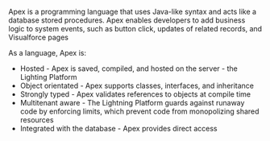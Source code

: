 Apex is a programming language that uses Java-like syntax and acts like a database stored procedures. Apex enables developers to add business logic to system events, such as button click, updates of related records, and Visualforce pages

As a language, Apex is:
- Hosted - Apex is saved, compiled, and hosted on the server - the Lighting Platform
- Object orientated - Apex supports classes, interfaces, and inheritance
- Strongly typed - Apex validates references to objects at compile time
- Multitenant aware - The Lightning Platform guards against runaway code by enforcing limits, which prevent code from monopolizing shared resources
- Integrated with the database - Apex provides direct access